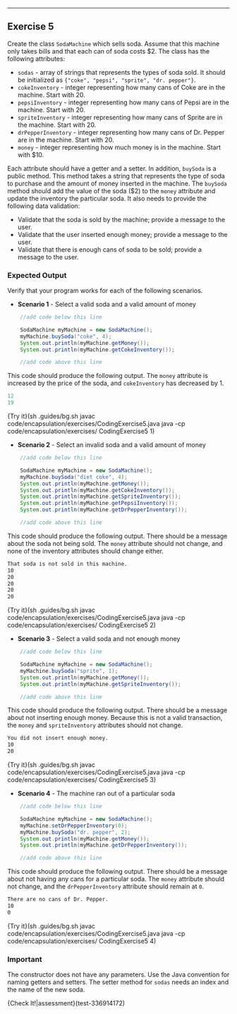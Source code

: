 ----------

## Exercise 5

Create the class `SodaMachine` which sells soda. Assume that this machine only takes bills and that each can of soda costs $2. The class has the following attributes:

* `sodas` - array of strings that represents the types of soda sold. It should be initialized as `{"coke", "pepsi", "sprite", "dr. pepper"}`.
* `cokeInventory` - integer representing how many cans of Coke are in the machine. Start with 20.
* `pepsiInventory` - integer representing how many cans of Pepsi are in the machine. Start with 20.
* `spriteInventory` - integer representing how many cans of Sprite are in the machine. Start with 20.
* `drPepperInventory` - integer representing how many cans of Dr. Pepper are in the machine. Start with 20.
* `money` - integer representing how much money is in the machine. Start with $10.

Each attribute should have a getter and a setter. In addition, `buySoda` is a public method. This method takes a string that represents the type of soda to purchase and the amount of money inserted in the machine. The `buySoda` method should add the value of the soda ($2) to the `money` attribute and update the inventory the particular soda. It also needs to provide the following data validation:

* Validate that the soda is sold by the machine; provide a message to the user.
* Validate that the user inserted enough money; provide a message to the user.
* Validate that there is enough cans of soda to be sold; provide a message to the user.

### Expected Output
Verify that your program works for each of the following scenarios.
* **Scenario 1** - Select a valid soda and a valid amount of money

```java
    //add code below this line

    SodaMachine myMachine = new SodaMachine();
    myMachine.buySoda("coke", 4);
    System.out.println(myMachine.getMoney());
    System.out.println(myMachine.getCokeInventory());

    //add code above this line
```

This code should produce the following output. The `money` attribute is increased by the price of the soda, and `cokeInventory` has decreased by 1.

```java
12
19
```

{Try it}(sh .guides/bg.sh javac code/encapsulation/exercises/CodingExercise5.java java -cp code/encapsulation/exercises/ CodingExercise5 1)

* **Scenario 2** - Select an invalid soda and a valid amount of money

```java
    //add code below this line

    SodaMachine myMachine = new SodaMachine();
    myMachine.buySoda("diet coke", 4);
    System.out.println(myMachine.getMoney());
    System.out.println(myMachine.getCokeInventory());
    System.out.println(myMachine.getSpriteInventory());
    System.out.println(myMachine.getPepsiInventory());
    System.out.println(myMachine.getDrPepperInventory());

    //add code above this line
```

This code should produce the following output. There should be a message about the soda not being sold. The `money` attribute should not change, and none of the inventory attributes should change either.

```markdown
That soda is not sold in this machine.
10
20
20
20
20
```

{Try it}(sh .guides/bg.sh javac code/encapsulation/exercises/CodingExercise5.java java -cp code/encapsulation/exercises/ CodingExercise5 2)

* **Scenario 3** - Select a valid soda and not enough money

```java
    //add code below this line

    SodaMachine myMachine = new SodaMachine();
    myMachine.buySoda("sprite", 1);
    System.out.println(myMachine.getMoney());
    System.out.println(myMachine.getSpriteInventory());

    //add code above this line
```

This code should produce the following output. There should be a message about not inserting enough money. Because this is not a valid transaction, the `money` and `spriteInventory` attributes should not change.

```markdown
You did not insert enough money.
10
20
```

{Try it}(sh .guides/bg.sh javac code/encapsulation/exercises/CodingExercise5.java java -cp code/encapsulation/exercises/ CodingExercise5 3)

* **Scenario 4** - The machine ran out of a particular soda

```java
    //add code below this line

    SodaMachine myMachine = new SodaMachine();
    myMachine.setDrPepperInventory(0);
    myMachine.buySoda("dr. pepper", 2);
    System.out.println(myMachine.getMoney());
    System.out.println(myMachine.getDrPepperInventory());

    //add code above this line
```

This code should produce the following output. There should be a message about not having any cans for a particular soda. The `money` attribute should not change, and the `drPepperInventory` attribute should remain at `0`.

```markdown
There are no cans of Dr. Pepper.
10
0
```

{Try it}(sh .guides/bg.sh javac code/encapsulation/exercises/CodingExercise5.java java -cp code/encapsulation/exercises/ CodingExercise5 4)

### Important
The constructor does not have any parameters. Use the Java convention for naming getters and setters. The setter method for `sodas` needs an index and the name of the new soda.

{Check It!|assessment}(test-336914172)
